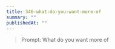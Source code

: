 ```yaml
---
title: 346-what-do-you-want-more-of
summary: ""
publishedAt: ""
---
```


> Prompt: What do you want more of

